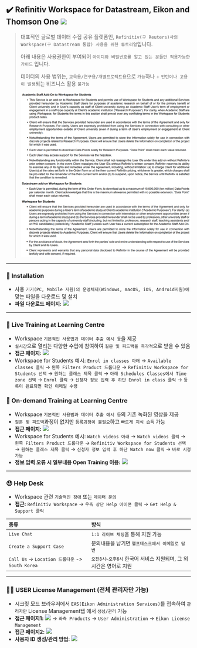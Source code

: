 ## ✔️ Refinitiv Workspace for Datastream, Eikon and Thomson One <a href="https://www.refinitiv.com/en" target="_blank"><img src="https://img.shields.io/badge/Refinitiv-Homepace-blue"/></a>

> 대표적인 글로벌 데이터 수집 공유 플랫폼인, `Refinitiv(구 Reuters)사의 Workspace(구 Datastream 통합) 사용을 위한 튜토리얼`입니다.
>
> 아래 내용은 사용권한이 부여되어 `아이디와 비밀번호를 알고 있는 분들만 적용가능한 가이드` 입니다.
>
> 데이터의 사용 범위는, `교육용/연구용/개별프로젝트용`으로 `가능`하나 + `인턴이나 고용이 발생`되는 비즈니스 활용 `불가능`
>
> <center><img src='Coverage.png' width='800'></center>

---

### :open_file_folder: Installation
- 사용 `기기(PC, Mobile 지원)의 운영체제(Windows, macOS, iOS, Android지원)에` 맞는 파일을 다운로드 및 설치
- **파일 다운로드 페이지:** <a href="https://www.refinitiv.com/en/products/refinitiv-workspace/download-workspace" target="_blank"><img src="https://img.shields.io/badge/Workspace-Download-blue"/></a>

---

### :book: Live Training at Learning Centre
- Workspace `기본적인 사용법과 데이터 추출 예시 등`을 제공
- `실시간`으로 열리는 다양한 수업에 참여하여 `질문 및 피드백을 즉각적`으로 받을 수 있음
- **접근 페이지:** <a href="https://www.refinitiv.com/en/learning-centre" target="_blank"><img src="https://img.shields.io/badge/Learning Centre-FF0000"/></a>
- Workspace for Students 예시: `Enrol in classes 아래` $\rightarrow$ `Available classes 클릭` $\rightarrow$ `왼쪽 Filters Product 드롭다운` $\rightarrow$ `Refinitiv Workspace for Students 선택` $\rightarrow$ `원하는 클래스 제목 클릭` $\rightarrow$ `아래 Schedules Classes에서 Time zone 선택` $\rightarrow$ `Enrol 클릭` $\rightarrow$ `신청자 정보 입력 후 하단 Enrol in class 클릭` $\rightarrow$ `등록이 완료되면 확인 이메일 수령`

### :book: On-demand Training at Learning Centre
- Workspace `기본적인 사용법과 데이터 추출 예시 등`의 기존 녹화된 영상을 제공
- `질문 및 피드백`과정이 없지만 `등록과정이 불필요`하고 `빠르게 지식 습득` 가능
- **접근 페이지:** <a href="https://www.refinitiv.com/en/learning-centre" target="_blank"><img src="https://img.shields.io/badge/Learning Centre-FF0000"/></a>
- Workspace for Students 예시: `Watch videos 아래` $\rightarrow$ `Watch videos 클릭` $\rightarrow$ `왼쪽 Filters Product 드롭다운` $\rightarrow$ `Refinitiv Workspace for Students 선택` $\rightarrow$ `원하는 클래스 제목 클릭` $\rightarrow$ `신청자 정보 입력 후 하단 Watch now 클릭` $\rightarrow$ `바로 시청 가능`
- **정보 입력 오류 시 일부내용 Open Training 이용:** <a href="https://training.refinitiv.com/portal/product.php?pid=147" target="_blank"><img src="https://img.shields.io/badge/Open Training-FF0000"/></a>

---

### :sweat: Help Desk
- Workspace 관련 `기술적인 장애` 또는 `데이터 문의`
- **접근:** `Refinitiv Workspace` $\rightarrow$ `우측 상단 Help 아이콘 클릭` $\rightarrow$ `Get Help & Support 클릭`

| **종류** | **방식** |
|:---|:---|
| `Live Chat` | `1:1 라이브 채팅`을 통해 지원 가능 |
| `Create a Support Case` | 문의내용을 남기면 `헬프데스크에서 이메일로 답변` |
| `Call Us` -> `Location 드롭다운` -> `South Korea` | `오전8시~오후6시` 한국어 서비스 지원되며, 그 외 시간은 영어로 지원 |

---

### :guardsman: USER License Management (전체 관리자만 가능)

- 시크릿 모드 브라우저에서 `EAS(Eikon Administration Services)`를 접속하여 `관리자만` License Management탭 에서 `생성/관리` 가능
- **접근 페이지1:** <a href="https://my.refinitiv.com/content/mytr/en/signin.html" target="_blank"><img src="https://img.shields.io/badge/ESA My Refinitiv-red"/></a> $\rightarrow$ `좌측 Products` $\rightarrow$ `User Administration` $\rightarrow$ `Eikon License Management`
- **접근 페이지2:** <a href="https://emea1.admin.cp.thomsonreuters.com/eas/Home/Content/ELMLicensesSubscription" target="_blank"><img src="https://img.shields.io/badge/Refinitiv EIKON-red"/></a>
- **사용자 ID 생성/관리 방법:** <a href="https://my.refinitiv.com/content/mytr/en/policies/training-portal/videoarticle.v5099.html" target="_blank"><img src="https://img.shields.io/badge/License Management Tutorial-red"/></a>
